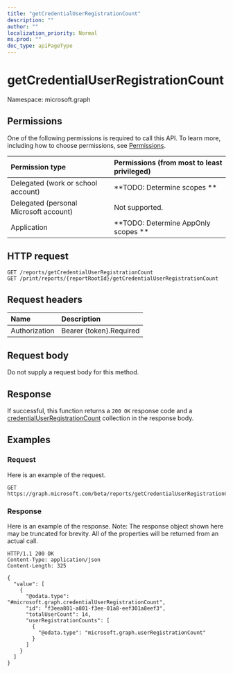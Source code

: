 ```yaml
---
title: "getCredentialUserRegistrationCount"
description: ""
author: ""
localization_priority: Normal
ms.prod: ""
doc_type: apiPageType
---
```


# getCredentialUserRegistrationCount

Namespace: microsoft.graph



## Permissions
One of the following permissions is required to call this API. To learn more, including how to choose permissions, see [Permissions](/concepts/permissions-reference.md).

|Permission type|Permissions (from most to least privileged)|
|:---|:---|
|Delegated (work or school account)|**TODO: Determine scopes **|
|Delegated (personal Microsoft account)|Not supported.|
|Application|**TODO: Determine AppOnly scopes **|

## HTTP request
<!-- {
  "blockType": "ignored"
}
-->
``` http
GET /reports/getCredentialUserRegistrationCount
GET /print/reports/{reportRootId}/getCredentialUserRegistrationCount
```

## Request headers
|Name|Description|
|:---|:---|
|Authorization|Bearer {token}.Required|

## Request body
Do not supply a request body for this method.

## Response
If successful, this function returns a `200 OK` response code and a [credentialUserRegistrationCount](../resources/credentialuserregistrationcount.md) collection in the response body.

## Examples

### Request
Here is an example of the request.
<!-- {
  "blockType": "request",
  "name": "reportroot_getcredentialuserregistrationcount"
}
-->
``` http
GET https://graph.microsoft.com/beta/reports/getCredentialUserRegistrationCount
```

### Response
Here is an example of the response. Note: The response object shown here may be truncated for brevity. All of the properties will be returned from an actual call.
<!-- {
  "blockType": "response",
  "truncated": true,
  "@odata.type": "collection(microsoft.graph.credentialuserregistrationcount)"
}
-->
``` http
HTTP/1.1 200 OK
Content-Type: application/json
Content-Length: 325

{
  "value": [
    {
      "@odata.type": "#microsoft.graph.credentialUserRegistrationCount",
      "id": "f3eea801-a801-f3ee-01a8-eef301a8eef3",
      "totalUserCount": 14,
      "userRegistrationCounts": [
        {
          "@odata.type": "microsoft.graph.userRegistrationCount"
        }
      ]
    }
  ]
}
```

